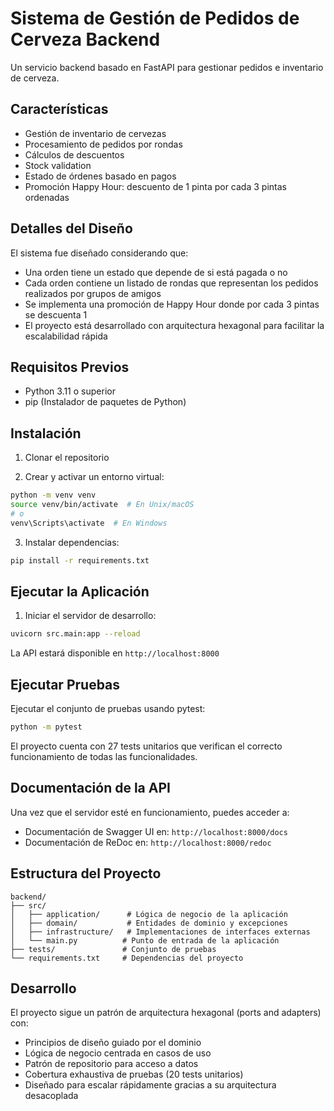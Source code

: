 # Sistema de Gestión de Pedidos de Cerveza Backend

Un servicio backend basado en FastAPI para gestionar pedidos e inventario de cerveza.

## Características

- Gestión de inventario de cervezas
- Procesamiento de pedidos por rondas
- Cálculos de descuentos
- Stock validation
- Estado de órdenes basado en pagos
- Promoción Happy Hour: descuento de 1 pinta por cada 3 pintas ordenadas

## Detalles del Diseño

El sistema fue diseñado considerando que:
- Una orden tiene un estado que depende de si está pagada o no
- Cada orden contiene un listado de rondas que representan los pedidos realizados por grupos de amigos
- Se implementa una promoción de Happy Hour donde por cada 3 pintas se descuenta 1
- El proyecto está desarrollado con arquitectura hexagonal para facilitar la escalabilidad rápida

## Requisitos Previos

- Python 3.11 o superior
- pip (Instalador de paquetes de Python)

## Instalación

1. Clonar el repositorio

2. Crear y activar un entorno virtual:
```bash
python -m venv venv
source venv/bin/activate  # En Unix/macOS
# o
venv\Scripts\activate  # En Windows
```

3. Instalar dependencias:
```bash
pip install -r requirements.txt
```

## Ejecutar la Aplicación

1. Iniciar el servidor de desarrollo:
```bash
uvicorn src.main:app --reload
```

La API estará disponible en `http://localhost:8000`

## Ejecutar Pruebas

Ejecutar el conjunto de pruebas usando pytest:
```bash
python -m pytest
```

El proyecto cuenta con 27 tests unitarios que verifican el correcto funcionamiento de todas las funcionalidades.

## Documentación de la API

Una vez que el servidor esté en funcionamiento, puedes acceder a:
- Documentación de Swagger UI en: `http://localhost:8000/docs`
- Documentación de ReDoc en: `http://localhost:8000/redoc`

## Estructura del Proyecto

```
backend/
├── src/
│   ├── application/      # Lógica de negocio de la aplicación
│   ├── domain/           # Entidades de dominio y excepciones
│   ├── infrastructure/   # Implementaciones de interfaces externas
│   └── main.py          # Punto de entrada de la aplicación
├── tests/               # Conjunto de pruebas
└── requirements.txt     # Dependencias del proyecto
```

## Desarrollo

El proyecto sigue un patrón de arquitectura hexagonal (ports and adapters) con:
- Principios de diseño guiado por el dominio
- Lógica de negocio centrada en casos de uso
- Patrón de repositorio para acceso a datos
- Cobertura exhaustiva de pruebas (20 tests unitarios)
- Diseñado para escalar rápidamente gracias a su arquitectura desacoplada